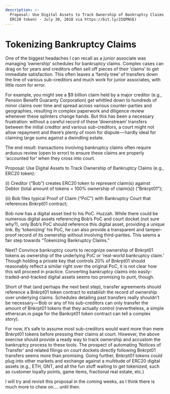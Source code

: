 ```yaml
---
description: >-
  Proposal: Use Digital Assets to Track Ownership of Bankruptcy Claims (e.g.,
  ERC20 token) - July 30, 2018 via https://bit.ly/2IQPNSE)
---
```


# Tokenizing Bankruptcy Claims

One of the biggest headaches I can recall as a junior associate was managing ‘ownership’ schedules for bankruptcy claims. Complex cases can drag on for years and creditors often sell off pieces of their ‘claims’ to get immediate satisfaction. This often leaves a ‘family tree’ of transfers down the line of various sub-creditors and much work for junior associates, with little room for error.

For example, you might see a $9 billion claim held by a major creditor \(e.g., Pension Benefit Guaranty Corporation\) get whittled down to hundreds of minor claims over time and spread across various counter-parties and geographies, resulting in complex paperwork and diligence review whenever these splinters change hands. But this has been a necessary frustration: without a careful record of these ‘downstream’ transfers between the initial creditor and various sub-creditors, a court might not allow repayment and there’s plenty of room for dispute — hardly ideal for claiming large sums against a dwindling estate.

The end result: transactions involving bankruptcy claims often require arduous review \(open to error\) to ensure these claims are properly ‘accounted for’ when they cross into court.

Proposal: Use Digital Assets to Track Ownership of Bankruptcy Claims \(e.g., ERC20 token\):

\(i\) Creditor \(“Bob”\) creates ERC20 token to represent claim\(s\) against Debtor \(total amount of tokens = 100% ownership of claim\(s\)\) \(“Bnkrpt01”\);

\(ii\) Bob files typical Proof of Claim \(“PoC”\) with Bankruptcy Court that references Bnkrpt01 contract;

Bob now has a digital asset tied to his PoC. Huzzah. While there could be numerous digital assets referencing Bob’s PoC and court docket \(not sure why?\), only Bob’s PoC should reference this digital asset, providing a unique link. By ‘tokenizing’ his PoC, he can also provide a transparent and tamper-proof record of its ownership without involving third-parties. This seems a fair step towards “Tokenizing Bankruptcy Claims.”

Next? Convince bankruptcy courts to recognize ownership of Bnkrpt01 tokens as ownership of the underlying PoC or ‘real-world bankruptcy claim.’ Though holding a private key that controls 20% of Bnkrpt01 should reasonably reflect a similar right over the original PoC, it is not clear how this will proceed in practice. Converting bankruptcy claims into easily-traded-and-tracked digital assets seems too promising to punt, though.

Short of that \(and perhaps the next best step\), transfer agreements should reference a Bnkrpt01 token contract to establish the record of ownership over underlying claims. Schedules detailing past transfers really shouldn’t be necessary — Bob or any of his sub-creditors can only transfer the amount of Bnkrpt01 tokens that they actually control \(nevertheless, a simple etherscan.io page for the Bankrpt01 token contract can tell a complex story\).

For now, it’s safe to assume most sub-creditors would want more than mere Bnkrpt01 tokens before pressing their claims at court. However, the above exercise should provide a ready way to track ownership and accustom the bankruptcy process to these tools. The prospect of automating ‘Notices of Transfer’ and related filings on court dockets directly following Bnkrpt01 transfers seems more than promising. Going further, Bnkrpt01 tokens could plug into other markets and exchange against a multitude of ERC20 digital assets \(e.g., ETH, GNT, and all the fun stuff waiting to get tokenized, such as customer loyalty points, game items, fractional real estate, etc.\)

I will try and revisit this proposal in the coming weeks, as I think there is much more to chew on…. until then.

